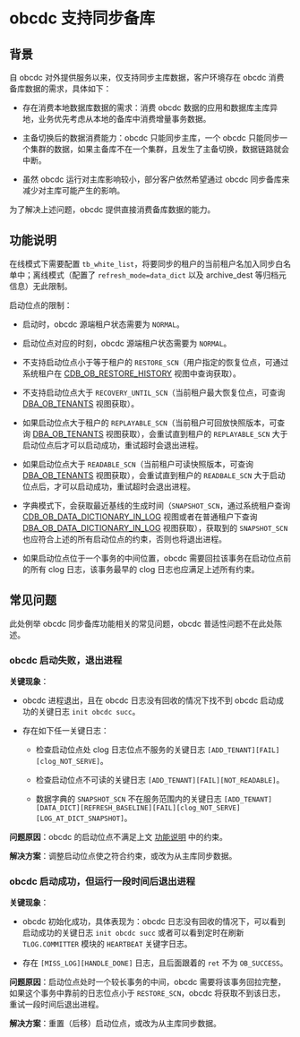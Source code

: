 # obcdc 支持同步备库

## 背景

自 obcdc 对外提供服务以来，仅支持同步主库数据，客户环境存在 obcdc 消费备库数据的需求，具体如下：

* 存在消费本地数据库数据的需求：消费 obcdc 数据的应用和数据库主库异地，业务优先考虑从本地的备库中消费增量事务数据。

* 主备切换后的数据消费能力：obcdc 只能同步主库，一个 obcdc 只能同步一个集群的数据，如果主备库不在一个集群，且发生了主备切换，数据链路就会中断。

* 虽然 obcdc 运行对主库影响较小，部分客户依然希望通过 obcdc 同步备库来减少对主库可能产生的影响。

为了解决上述问题，obcdc 提供直接消费备库数据的能力。

## 功能说明

在线模式下需要配置 `tb_white_list`，将要同步的租户的当前租户名加入同步白名单中；离线模式（配置了 `refresh_mode=data_dict` 以及 archive_dest 等归档元信息）无此限制。

启动位点的限制：

* 启动时，obcdc 源端租户状态需要为 `NORMAL`。

* 启动位点对应的时刻，obcdc 源端租户状态需要为 `NORMAL`。

* 不支持启动位点小于等于租户的 `RESTORE_SCN`（用户指定的恢复位点，可通过系统租户在 [CDB_OB_RESTORE_HISTORY](../../../700.system-views/300.system-view-of-sys-tenant/200.dictionary-view-of-sys-tenant/10100.o-cdb_ob_restore_history-of-sys-tenant.md) 视图中查询获取）。

* 不支持启动位点大于 `RECOVERY_UNTIL_SCN`（当前租户最大恢复位点，可查询 [DBA_OB_TENANTS](../../../700.system-views/300.system-view-of-sys-tenant/200.dictionary-view-of-sys-tenant/22200.o-dba_ob_tenants-of-sys-tenant.md) 视图获取）。

* 如果启动位点大于租户的 `REPLAYABLE_SCN`（当前租户可回放快照版本，可查询 [DBA_OB_TENANTS](../../../700.system-views/300.system-view-of-sys-tenant/200.dictionary-view-of-sys-tenant/22200.o-dba_ob_tenants-of-sys-tenant.md) 视图获取），会重试直到租户的 `REPLAYABLE_SCN` 大于启动位点后才可以启动成功，重试超时会退出进程。

* 如果启动位点大于 `READABLE_SCN`（当前租户可读快照版本，可查询 [DBA_OB_TENANTS](../../../700.system-views/300.system-view-of-sys-tenant/200.dictionary-view-of-sys-tenant/22200.o-dba_ob_tenants-of-sys-tenant.md) 视图获取），会重试直到租户的 `READBALE_SCN` 大于启动位点后，才可以启动成功，重试超时会退出进程。

* 字典模式下，会获取最近基线的生成时间（`SNAPSHOT_SCN`，通过系统租户查询 [CDB_OB_DATA_DICTIONARY_IN_LOG](../../../700.system-views/300.system-view-of-sys-tenant/200.dictionary-view-of-sys-tenant/7800.o-cdb_ob_data_dictionary_in_log-of-sys-tenant.md) 视图或者在普通租户下查询 [DBA_OB_DATA_DICTIONARY_IN_LOG](../../../700.system-views/300.system-view-of-sys-tenant/200.dictionary-view-of-sys-tenant/17400.o-dba_ob_data_dictionary_in_log-of-sys-tenant.md) 视图获取），获取到的 `SNAPSHOT_SCN` 也应符合上述的所有启动位点的约束，否则也将退出进程。

* 如果启动位点位于一个事务的中间位置，obcdc 需要回拉该事务在启动位点前的所有 clog 日志，该事务最早的 clog 日志也应满足上述所有约束。

## 常见问题

此处例举 obcdc 同步备库功能相关的常见问题，obcdc 普适性问题不在此处陈述。

### obcdc 启动失败，退出进程

**关键现象**：

* obcdc 进程退出，且在 obcdc 日志没有回收的情况下找不到 obcdc 启动成功的关键日志 `init obcdc succ`。

* 存在如下任一关键日志：

  * 检查启动位点处 clog 日志位点不服务的关键日志 `[ADD_TENANT][FAIL][clog_NOT_SERVE]`。

  * 检查启动位点不可读的关键日志 `[ADD_TENANT][FAIL][NOT_READABLE]`。

  * 数据字典的 `SNAPSHOT_SCN` 不在服务范围内的关键日志 `[ADD_TENANT][DATA_DICT][REFRESH_BASELINE][FAIL][clog_NOT_SERVE][LOG_AT_DICT_SNAPSHOT]`。

**问题原因**：obcdc 的启动位点不满足上文 [功能说明](#功能说明) 中的约束。

**解决方案**：调整启动位点使之符合约束，或改为从主库同步数据。

### obcdc 启动成功，但运行一段时间后退出进程

**关键现象**：

* obcdc 初始化成功，具体表现为：obcdc 日志没有回收的情况下，可以看到启动成功的关键日志 `init obcdc succ` 或者可以看到定时在刷新 `TLOG.COMMITTER` 模块的 `HEARTBEAT` 关键字日志。

* 存在 `[MISS_LOG][HANDLE_DONE]` 日志，且后面跟着的 `ret` 不为 `OB_SUCCESS`。

**问题原因**：启动位点处时一个较长事务的中间，obcdc 需要将该事务回拉完整，如果这个事务中靠前的日志位点小于 `RESTORE_SCN`，obcdc 将获取不到该日志，重试一段时间后退出进程。

**解决方案**：重置（后移）启动位点，或改为从主库同步数据。
